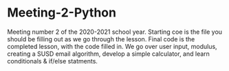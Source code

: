 # Meeting-2-Python
Meeting number 2 of the 2020-2021 school year. Starting coe is the file you should be filling out as we go through the lesson. Final code is the completed lesson, with the code filled in. We go over user input, modulus, creating a SUSD email algorithm, develop a simple calculator, and learn conditionals &amp; if/else statments. 
